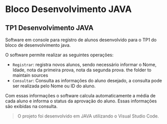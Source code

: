 # Bloco Desenvolvimento JAVA
## TP1 Desenvolvimento JAVA

Software em console para registro de alunos desenvolvido para o TP1 do bloco de desenvolvimento java.

O software permite realizar as seguintes operações:

- `Registrar`: registra novos alunos, sendo necessário informar o Nome, Idade, nota da primeira prova, nota da segunda prova.
the folder to maintain sources
- `Consultar`: Consulta as informações do aluno desejado, a consulta pode ser realizada pelo Nome ou ID do aluno.

Com essas informações o software calcula automaticamente a média de cada aluno e informa o status da aprovação do aluno. Essas informações são exibidas na consulta.

> O projeto foi desenvolvido em JAVA utilizando o Visual Studio Code.
